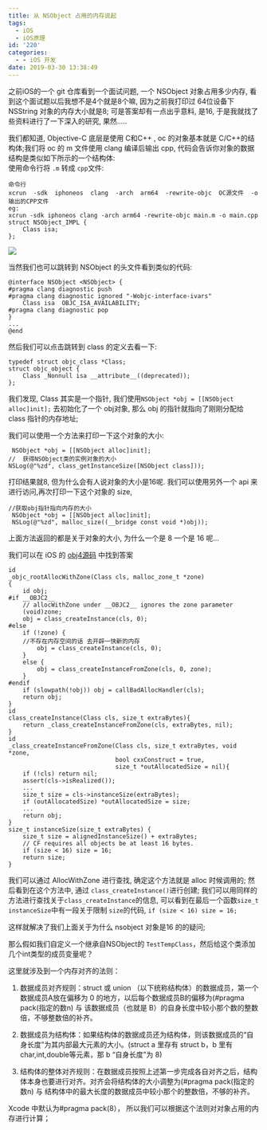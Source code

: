 ```yaml
---
title: 从 NSObject 占用的内存说起
tags:
  - iOS
  - iOS原理
id: '220'
categories:
  - - iOS 开发
date: 2019-03-30 13:38:49
---
```


之前iOS的一个 git 仓库看到一个面试问题, 一个 NSObject 对象占用多少内存, 看到这个面试题以后我想不是4个就是8个嘛, 因为之前我打印过 64位设备下 NSString 对象的内存大小就是8; 可是答案却有一点出乎意料, 是16, 于是我就找了些资料进行了一下深入的研究, 果然.....
<!-- more -->
我们都知道, Objective-C 底层是使用 C和C++ , oc 的对象基本就是 C/C++的结构体;我们将 oc 的 m 文件使用 clang 编译后输出 cpp, 代码会告诉你对象的数据结构是类似如下所示的一个结构体:  
使用命令行将 `.m` 转成 `cpp`文件:

```
命令行
xcrun  -sdk  iphoneos  clang  -arch  arm64  -rewrite-objc  OC源文件  -o  输出的CPP文件
eg:
xcrun -sdk iphoneos clang -arch arm64 -rewrite-objc main.m -o main.cpp
struct NSObject_IMPL {
    Class isa;
};
```

![](https://img.52smile.vip/2019-04-11-033022.jpg)

当然我们也可以跳转到 NSObject 的头文件看到类似的代码:

```
@interface NSObject <NSObject> {
#pragma clang diagnostic push
#pragma clang diagnostic ignored "-Wobjc-interface-ivars"
    Class isa  OBJC_ISA_AVAILABILITY;
#pragma clang diagnostic pop
}
...
@end
```

然后我们可以点击跳转到 class 的定义去看一下:

```
typedef struct objc_class *Class;
struct objc_object {
    Class _Nonnull isa __attribute__((deprecated));
};
```

我们发现, Class 其实是一个指针, 我们使用`NSObject *obj = [[NSObject alloc]init];` 去初始化了一个 obj对象, 那么 obj 的指针就指向了刚刚分配给 class 指针的内存地址;

我们可以使用一个方法来打印一下这个对象的大小:

```
 NSObject *obj = [[NSObject alloc]init];
//  获得NSObject类的实例对象的大小
NSLog(@"%zd", class_getInstanceSize([NSObject class]));
```

打印结果就8, 但为什么会有人说对象的大小是16呢. 我们可以使用另外一个 api 来进行访问,再次打印一下这个对象的 size,

```
//获取obj指针指向内存的大小
 NSObject *obj = [[NSObject alloc]init];
 NSLog(@"%zd", malloc_size((__bridge const void *)obj));
```

上面方法返回的都是关于对象的大小, 为什么一个是 8 一个是 16 呢...

我们可以在 iOS 的 [obj4源码](https://opensource.apple.com/tarballs/objc4/) 中找到答案

```
id
_objc_rootAllocWithZone(Class cls, malloc_zone_t *zone)
{
    id obj;
#if __OBJC2__
    // allocWithZone under __OBJC2__ ignores the zone parameter
    (void)zone;
    obj = class_createInstance(cls, 0);
#else
    if (!zone) {
    //不存在内存空间的话 去开辟一快新的内存
        obj = class_createInstance(cls, 0);
    }
    else {
        obj = class_createInstanceFromZone(cls, 0, zone);
    }
#endif
    if (slowpath(!obj)) obj = callBadAllocHandler(cls);
    return obj;
}
id
class_createInstance(Class cls, size_t extraBytes){
    return _class_createInstanceFromZone(cls, extraBytes, nil);
}
id
_class_createInstanceFromZone(Class cls, size_t extraBytes, void *zone,
                              bool cxxConstruct = true,
                              size_t *outAllocatedSize = nil){
    if (!cls) return nil;
    assert(cls->isRealized());
    ...
    size_t size = cls->instanceSize(extraBytes);
    if (outAllocatedSize) *outAllocatedSize = size;
    ...
    return obj;
}
size_t instanceSize(size_t extraBytes) {
    size_t size = alignedInstanceSize() + extraBytes;
    // CF requires all objects be at least 16 bytes.
    if (size < 16) size = 16;
    return size;
}
```

我们可以通过 AllocWithZone 进行查找, 确定这个方法就是 alloc 时候调用的; 然后看到在这个方法中, 通过 `class_createInstance()`进行创建; 我们可以用同样的方法进行查找关于`class_createInstance`的信息, 可以看到在最后一个函数`size_t instanceSize`中有一段关于限制 `size`的代码, `if (size < 16) size = 16;`

这样就解决了我们上面关于为什么 nsobject 对象是16 的的疑问;

那么假如我们自定义一个继承自NSObject的 `TestTempClass`，然后给这个类添加几个int类型的成员变量呢？

这里就涉及到一个内存对齐的法则：

1.  数据成员对齐规则：struct 或 union （以下统称结构体）的数据成员，第一个数据成员A放在偏移为 0 的地方，以后每个数据成员B的偏移为(#pragma pack(指定的数n) 与 该数据成员（也就是 B）的自身长度中较小那个数的整数倍，不够整数倍的补齐。

1.  数据成员为结构体：如果结构体的数据成员还为结构体，则该数据成员的“自身长度”为其内部最大元素的大小。(struct a 里存有 struct b，b 里有char,int,double等元素，那 b “自身长度”为 8)
2.  结构体的整体对齐规则：在数据成员按照上述第一步完成各自对齐之后，结构体本身也要进行对齐。对齐会将结构体的大小调整为(#pragma pack(指定的数n) 与 结构体中的最大长度的数据成员中较小那个的整数倍，不够的补齐。

Xcode 中默认为#pragma pack(8）， 所以我们可以根据这个法则对对象占用的内存进行计算；